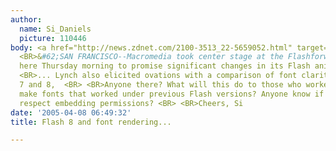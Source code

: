 ```yaml
---
author:
  name: Si_Daniels
  picture: 110446
body: <a href="http://news.zdnet.com/2100-3513_22-5659052.html" target="_blank">http://news.zdnet.com/2100-3513_22-5659052.html</a>  <BR>
  <BR>&#62;SAN FRANCISCO--Macromedia took center stage at the Flashforward2005 conference
  here Thursday morning to promise significant changes in its Flash animation software.  <BR>
  <BR>... Lynch also elicited ovations with a comparison of font clarity between Flash
  7 and 8,  <BR> <BR>Anyone there? What will this do to those who worked out how to
  make fonts that worked under previous Flash versions? Anyone know if Flash 8 will
  respect embedding permissions? <BR> <BR>Cheers, Si
date: '2005-04-08 06:49:32'
title: Flash 8 and font rendering...

---
```

